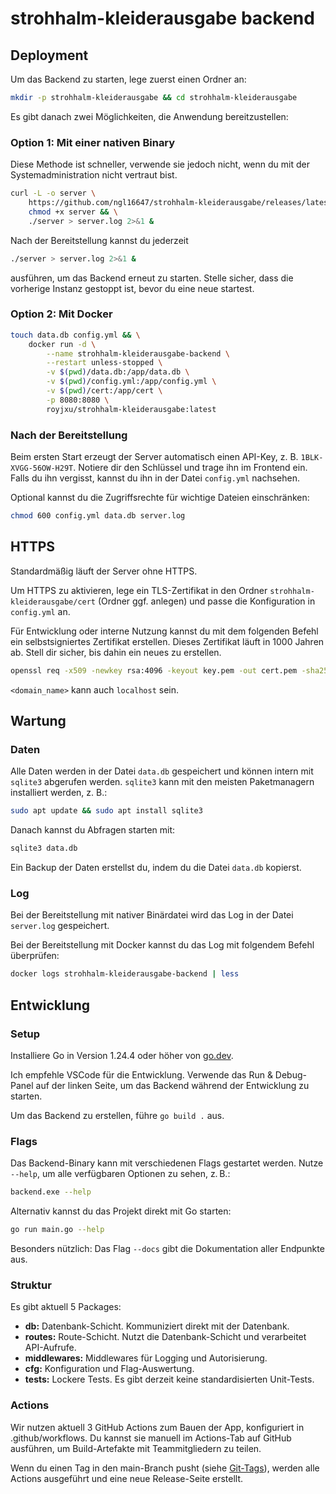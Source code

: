 # strohhalm-kleiderausgabe backend

## Deployment

Um das Backend zu starten, lege zuerst einen Ordner an:

```bash
mkdir -p strohhalm-kleiderausgabe && cd strohhalm-kleiderausgabe
```

Es gibt danach zwei Möglichkeiten, die Anwendung bereitzustellen:

### Option 1: Mit einer nativen Binary

Diese Methode ist schneller, verwende sie jedoch nicht, wenn du mit der Systemadministration nicht vertraut bist.

```bash
curl -L -o server \
    https://github.com/ngl16647/strohhalm-kleiderausgabe/releases/latest/download/backend-ubuntu && \
    chmod +x server && \
    ./server > server.log 2>&1 &
```

Nach der Bereitstellung kannst du jederzeit

```bash
./server > server.log 2>&1 &
```

ausführen, um das Backend erneut zu starten. Stelle sicher, dass die vorherige Instanz gestoppt ist, bevor du eine neue startest.

### Option 2: Mit Docker

```bash
touch data.db config.yml && \
    docker run -d \
        --name strohhalm-kleiderausgabe-backend \
        --restart unless-stopped \
        -v $(pwd)/data.db:/app/data.db \
        -v $(pwd)/config.yml:/app/config.yml \
        -v $(pwd)/cert:/app/cert \
        -p 8080:8080 \
        royjxu/strohhalm-kleiderausgabe:latest
```

### Nach der Bereitstellung

Beim ersten Start erzeugt der Server automatisch einen API-Key, z. B. `1BLK-XVGG-56OW-H29T`.
Notiere dir den Schlüssel und trage ihn im Frontend ein. Falls du ihn vergisst, kannst du ihn in der Datei `config.yml` nachsehen.

Optional kannst du die Zugriffsrechte für wichtige Dateien einschränken:

```bash
chmod 600 config.yml data.db server.log
```

## HTTPS

Standardmäßig läuft der Server ohne HTTPS.

Um HTTPS zu aktivieren, lege ein TLS-Zertifikat in den Ordner `strohhalm-kleiderausgabe/cert` (Ordner ggf. anlegen) und passe die Konfiguration in `config.yml` an.

Für Entwicklung oder interne Nutzung kannst du mit dem folgenden Befehl ein selbstsigniertes Zertifikat erstellen. Dieses Zertifikat läuft in 1000 Jahren ab. Stell dir sicher, bis dahin ein neues zu erstellen.

```bash
openssl req -x509 -newkey rsa:4096 -keyout key.pem -out cert.pem -sha256 -days 365000 -nodes -subj "/CN=<domain_name>"
```
`<domain_name>` kann auch `localhost` sein.

## Wartung

### Daten

Alle Daten werden in der Datei `data.db` gespeichert und können intern mit `sqlite3` abgerufen werden. `sqlite3` kann mit den meisten Paketmanagern installiert werden, z. B.:

```bash
sudo apt update && sudo apt install sqlite3
```

Danach kannst du Abfragen starten mit:

```bash
sqlite3 data.db
``` 

Ein Backup der Daten erstellst du, indem du die Datei `data.db` kopierst.

### Log

Bei der Bereitstellung mit nativer Binärdatei wird das Log in der Datei `server.log` gespeichert.

Bei der Bereitstellung mit Docker kannst du das Log mit folgendem Befehl überprüfen:

```bash
docker logs strohhalm-kleiderausgabe-backend | less
```

## Entwicklung

### Setup

Installiere Go in Version 1.24.4 oder höher von [go.dev](https://go.dev/).

Ich empfehle VSCode für die Entwicklung. Verwende das Run & Debug-Panel auf der linken Seite, um das Backend während der Entwicklung zu starten.

Um das Backend zu erstellen, führe `go build .` aus.

### Flags

Das Backend-Binary kann mit verschiedenen Flags gestartet werden. Nutze `--help`, um alle verfügbaren Optionen zu sehen, z. B.:

```bash
backend.exe --help
```

Alternativ kannst du das Projekt direkt mit Go starten:

```bash
go run main.go --help
```

Besonders nützlich: Das Flag `--docs` gibt die Dokumentation aller Endpunkte aus.

### Struktur

Es gibt aktuell 5 Packages:

- **db:** Datenbank-Schicht. Kommuniziert direkt mit der Datenbank.
- **routes:** Route-Schicht. Nutzt die Datenbank-Schicht und verarbeitet API-Aufrufe.
- **middlewares:** Middlewares für Logging und Autorisierung.
- **cfg:** Konfiguration und Flag-Auswertung.
- **tests:** Lockere Tests. Es gibt derzeit keine standardisierten Unit-Tests.

### Actions

Wir nutzen aktuell 3 GitHub Actions zum Bauen der App, konfiguriert in .github/workflows.
Du kannst sie manuell im Actions-Tab auf GitHub ausführen, um Build-Artefakte mit Teammitgliedern zu teilen.

Wenn du einen Tag in den main-Branch pusht (siehe [Git-Tags](https://git-scm.com/book/en/v2/Git-Basics-Tagging)), werden alle Actions ausgeführt und eine neue Release-Seite erstellt.
